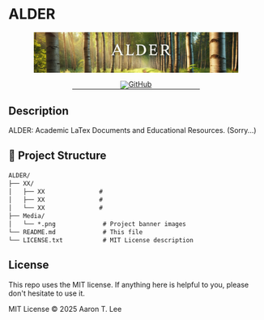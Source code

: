 # ALDER

<!-- markdownlint-disable first-line-h1 -->
<!-- markdownlint-disable html -->
<!-- markdownlint-disable no-duplicate-header -->

<div align="center" style="margin-top: 0; margin-bottom: 0; padding-top: 0; padding-bottom: 0; line-height: 1;">
  <img src="Media/Alder_2.png" width="80%" alt="Alder Logo surrounded by alder trees with a forest trail.">
  </br></br>
  <a href="https://github.com/AstroALee/ALDER" target="_blank" style="margin: 0; padding-bottom: 0"><img alt="GitHub" src="https://img.shields.io/badge/Github-Alder-657715?style=for-the-badge"></a>
  <hr style="margin: 0; padding-top: 0;" width="50%">
</div>

## Description 

ALDER: Academic LaTex Documents and Educational Resources. (Sorry...) 



## 📁 Project Structure

```
ALDER/
├── XX/
│   ├── XX               #   
│   ├── XX               #  
│   └── XX               #  
├── Media/
│   └── *.png             # Project banner images
└── README.md             # This file
└── LICENSE.txt           # MIT License description 
```


## License

This repo uses the MIT license. If anything here is helpful to you, please don't hesitate to use it.  

MIT License ©️ 2025 Aaron T. Lee










